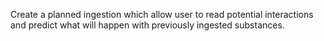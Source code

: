Create a planned ingestion which allow user to read potential interactions and predict what will happen with previously ingested substances.
